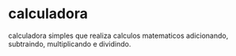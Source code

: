 # calculadora
calculadora simples que realiza calculos matematicos adicionando, subtraindo, multiplicando e dividindo.
